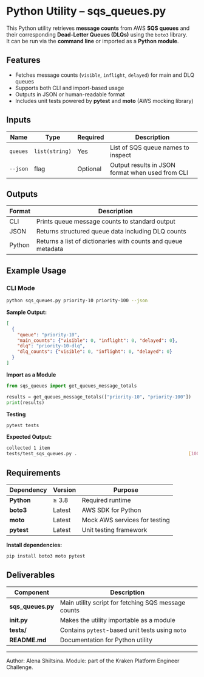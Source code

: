 # Python Utility – sqs_queues.py

This Python utility retrieves **message counts** from AWS **SQS queues** and their corresponding **Dead-Letter Queues (DLQs)** using the `boto3` library.  
It can be run via the **command line** or imported as a **Python module**.


## Features
- Fetches message counts (`visible`, `inflight`, `delayed`) for main and DLQ queues  
- Supports both CLI and import-based usage  
- Outputs in JSON or human-readable format  
- Includes unit tests powered by **pytest** and **moto** (AWS mocking library)


## Inputs

| Name | Type | Required | Description |
|------|------|-----------|-------------|
| `queues` | `list(string)` | Yes | List of SQS queue names to inspect |
| `--json` | flag | Optional | Output results in JSON format when used from CLI |


## Outputs

| Format | Description |
|---------|-------------|
| CLI | Prints queue message counts to standard output |
| JSON | Returns structured queue data including DLQ counts |
| Python | Returns a list of dictionaries with counts and queue metadata |


## Example Usage

### CLI Mode

```bash
python sqs_queues.py priority-10 priority-100 --json
```

**Sample Output:**

```json
[
  {
    "queue": "priority-10",
    "main_counts": {"visible": 0, "inflight": 0, "delayed": 0},
    "dlq": "priority-10-dlq",
    "dlq_counts": {"visible": 0, "inflight": 0, "delayed": 0}
  }
]
```

**Import as a Module**

```python
from sqs_queues import get_queues_message_totals

results = get_queues_message_totals(["priority-10", "priority-100"])
print(results)
```

**Testing**

```bash
pytest tests
```

**Expected Output:**

```bash
collected 1 item
tests/test_sqs_queues.py .                                         [100%]
```

## Requirements

| Dependency | Version | Purpose |
|-------------|----------|----------|
| **Python** | ≥ 3.8 | Required runtime |
| **boto3** | Latest | AWS SDK for Python |
| **moto** | Latest | Mock AWS services for testing |
| **pytest** | Latest | Unit testing framework |

**Install dependencies:**
```bash
pip install boto3 moto pytest
```


## Deliverables

| Component | Description |
|------------|-------------|
| **sqs_queues.py** | Main utility script for fetching SQS message counts |
| **__init__.py** | Makes the utility importable as a module |
| **tests/** | Contains `pytest`-based unit tests using `moto` |
| **README.md** | Documentation for Python utility |

---

Author: Alena Shiltsina.
Module: part of the Kraken Platform Engineer Challenge.